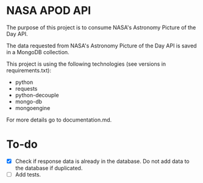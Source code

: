 # NASA APOD API

The purpose of this project is to consume NASA's Astronomy Picture of the Day API.

The data requested from NASA's Astronomy Picture of the Day API is saved in a MongoDB collection.

This project is using the following technologies (see versions in requirements.txt):
- python
- requests
- python-decouple
- mongo-db
- mongoengine


For more details go to documentation.md.

# To-do
- [x] Check if response data is already in the database. Do not add data to the database if duplicated.
- [ ] Add tests.